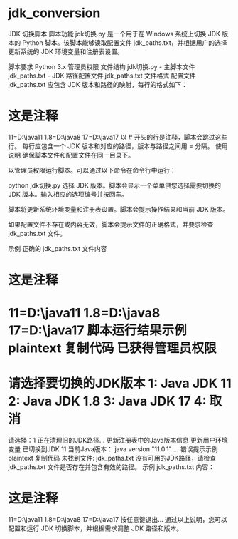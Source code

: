 # jdk_conversion
JDK 切换脚本
脚本功能
jdk切换.py 是一个用于在 Windows 系统上切换 JDK 版本的 Python 脚本。该脚本能够读取配置文件 jdk_paths.txt，并根据用户的选择更新系统的 JDK 环境变量和注册表设置。

脚本要求
Python 3.x
管理员权限
文件结构
jdk切换.py - 主脚本文件
jdk_paths.txt - JDK 路径配置文件
jdk_paths.txt 文件格式
配置文件 jdk_paths.txt 应包含 JDK 版本和路径的映射，每行的格式如下：

# 这是注释
11=D:\java11
1.8=D:\java8
17=D:\java17
以 # 开头的行是注释，脚本会跳过这些行。
每行应包含一个 JDK 版本和对应的路径，版本与路径之间用 = 分隔。
使用说明
确保脚本文件和配置文件在同一目录下。

以管理员权限运行脚本。可以通过以下命令在命令行中运行：


python jdk切换.py
选择 JDK 版本。脚本会显示一个菜单供您选择需要切换的 JDK 版本。输入相应的选项编号并按回车。

脚本将更新系统环境变量和注册表设置。脚本会提示操作结果和当前 JDK 版本。

如果配置文件不存在或内容无效，脚本会提示文件的正确格式，并要求检查 jdk_paths.txt 文件。

示例
正确的 jdk_paths.txt 文件内容

# 这是注释
11=D:\java11
1.8=D:\java8
17=D:\java17
脚本运行结果示例
plaintext
复制代码
已获得管理员权限
=============================================
请选择要切换的JDK版本
1: Java JDK 11
2: Java JDK 1.8
3: Java JDK 17
4: 取消
=============================================
请选择：1
正在清理旧的JDK路径...
更新注册表中的Java版本信息
更新用户环境变量
已切换到JDK 11
当前Java版本：
java version "11.0.1"
...
错误提示示例
plaintext
复制代码
未找到文件: jdk_paths.txt
没有可用的JDK路径，请检查 jdk_paths.txt 文件是否存在并包含有效的路径。
示例 jdk_paths.txt 内容：
# 这是注释
11=D:\java11
1.8=D:\java8
17=D:\java17
按任意键退出...
通过以上说明，您可以配置和运行 JDK 切换脚本，并根据需求调整 JDK 路径和版本。
